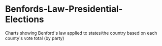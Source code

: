 # Benfords-Law-Presidential-Elections
 
Charts showing Benford's law applied to states/the country based on each county's vote total (by party)
